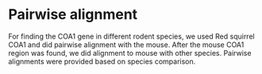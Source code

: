# Pairwise alignment
For finding the COA1 gene in different rodent species, we used Red squirrel COA1 and did pairwise alignment with the mouse. After the mouse COA1 region was found, we did alignment to mouse with other species. Pairwise alignments were provided based on species comparison.  
